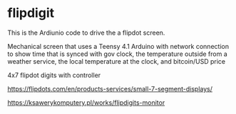 # flipdigit

This is the Ardiunio code to drive the a flipdot screen.

Mechanical screen that uses a Teensy 4.1 Arduino with network connection to show time that is synced with gov clock, the temperature outside from a weather service, the local temperature at the clock, and bitcoin/USD price  

4x7 flipdot digits with controller 

https://flipdots.com/en/products-services/small-7-segment-displays/

https://ksawerykomputery.pl/works/flipdigits-monitor
